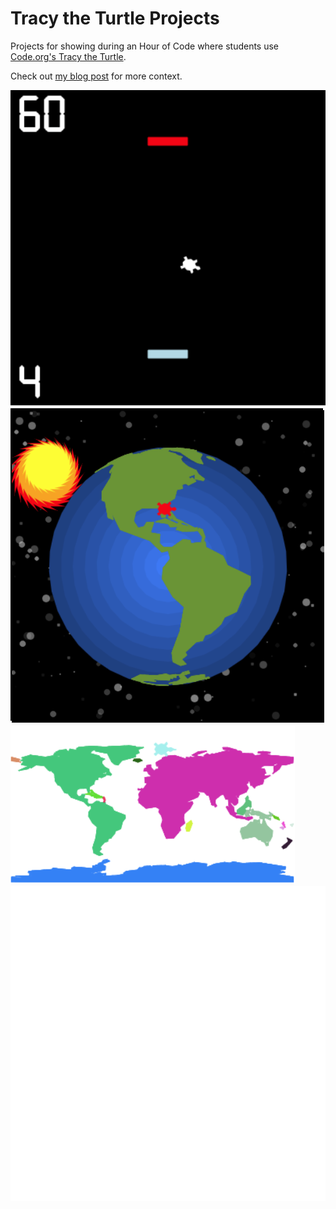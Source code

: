 # Tracy the Turtle Projects

Projects for showing during an Hour of Code where students use [Code.org's Tracy the Turtle](https://codehs.com/hourofcode/tracy).

Check out [my blog post](https://tgratzer.com/post/tracy-the-turtle/) for more context.

![Pong sample](.github/pong.png)
![Globe sample](.github/globe.png)
![Map sample](.github/map.png)
![Snake sample](.github/snake.gif)
